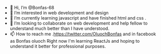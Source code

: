 - 👋 Hi, I’m @Bonfas-68
- 👀 I’m interested in web development and design 
- 🌱 I’m currently learning javascript and have finished html and css .
- 💞️ I’m looking to collaborate on web development and help fellow to understand much better than I have understood. 
- 📫 How to reach me .https://twitter.com/OluochBonfas
 and in facebook as Bonfas oluoch 
Right now I'm learning ReactJs and hoping to understand it better for professional purposes.
<!---
Bonfas-68/Bonfas-68 is a ✨ special ✨ repository because its `README.md` (this file) appears on your GitHub profile.
You can click the Preview link to take a look at your changes.
--->
